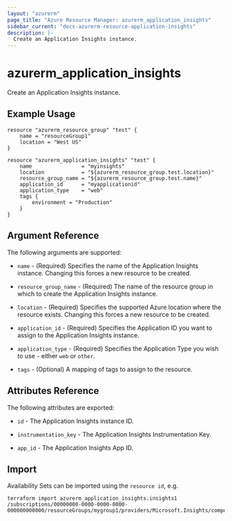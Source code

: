 ```yaml
---
layout: "azurerm"
page_title: "Azure Resource Manager: azurerm_application_insights"
sidebar_current: "docs-azurerm-resource-application-insights"
description: |-
  Create an Application Insights instance.
---
```


# azurerm\_application\_insights

Create an Application Insights instance.

## Example Usage

```
resource "azurerm_resource_group" "test" {
    name = "resourceGroup1"
    location = "West US"
}

resource "azurerm_application_insights" "test" {
    name                = "myinsights"
    location            = "${azurerm_resource_group.test.location}"
    resource_group_name = "${azurerm_resource_group.test.name}"
    application_id      = "myapplicationid"
    application_type    = "web"
    tags {
        environment = "Production"
    }
}
```

## Argument Reference

The following arguments are supported:

* `name` - (Required) Specifies the name of the Application Insights instance. Changing this forces a
    new resource to be created.

* `resource_group_name` - (Required) The name of the resource group in which to
    create the Application Insights instance.

* `location` - (Required) Specifies the supported Azure location where the resource exists. Changing this forces a new resource to be created.

* `application_id` - (Required) Specifies the Application ID you want to assign to the Application Insights instance.

* `application_type` - (Required) Specifies the Application Type you wish to use - either `web` or `other`.

* `tags` - (Optional) A mapping of tags to assign to the resource.

## Attributes Reference

The following attributes are exported:

* `id` - The Application Insights instance ID.

* `instrumentation_key` - The Application Insights Instrumentation Key.

* `app_id` - The Application Insights App ID.


## Import

Availability Sets can be imported using the `resource id`, e.g.

```
terraform import azurerm_application_insights.insights1 /subscriptions/00000000-0000-0000-0000-000000000000/resourceGroups/mygroup1/providers/Microsoft.Insights/components/insights1
```
